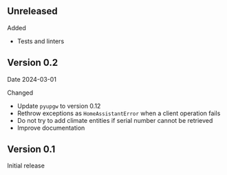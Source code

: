 Unreleased
----------

Added
 * Tests and linters

Version 0.2
-----------

Date
  2024-03-01

Changed
 * Update `pyupgw` to version 0.12
 * Rethrow exceptions as `HomeAssistantError` when a client operation fails
 * Do not try to add climate entities if serial number cannot be retrieved
 * Improve documentation

Version 0.1
-----------

Initial release
